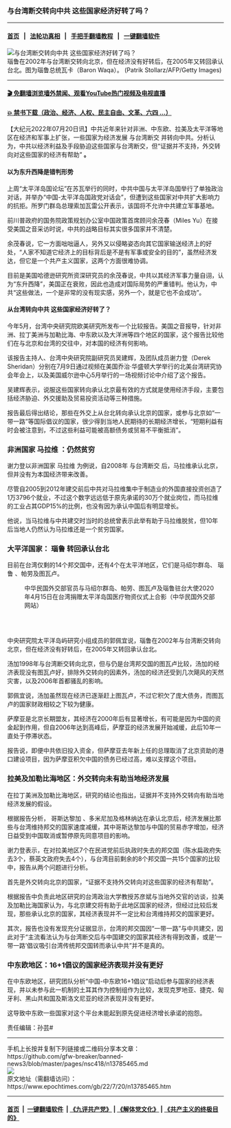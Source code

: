 ### 与台湾断交转向中共 这些国家经济好转了吗？
------------------------

#### [首页](https://github.com/gfw-breaker/banned-news3/blob/master/README.md) &nbsp;&nbsp;|&nbsp;&nbsp; [法轮功真相](https://github.com/begood0513/basic/blob/master/README.md)  &nbsp;&nbsp;|&nbsp;&nbsp; [手把手翻墙教程](https://github.com/gfw-breaker/guides/wiki)  &nbsp;&nbsp;|&nbsp;&nbsp; [一键翻墙软件](https://github.com/gfw-breaker/nogfw/blob/master/README.md)  



<div><img alt="与台湾断交转向中共 这些国家经济好转了吗？" class="attachment-djy_600_400 size-djy_600_400 wp-post-image" src="https://i.epochtimes.com/assets/uploads/2018/09/20180905-Chi-Jin-Baron-Waqa-874424566-600x400.jpg"/>
<div class="caption">
 瑙鲁在2002年与台湾断交转向北京，但在经济没有好转后，在2005年又转回承认台北。图为瑙鲁总统瓦卡（Baron Waqa）。 (Patrik Stollarz/AFP/Getty Images)
</div></div><hr/>

#### [ 🎬  免翻墙浏览墙外禁闻、观看YouTube热门视频及电视直播](https://github.com/gfw-breaker/HelloWorld)

#### [ 💥  禁书下载（政治、经济、人权、民主自由、文革、六四 ...）](https://github.com/gfw-breaker/books/blob/master/README.md)

<div><p>
 【大纪元2022年07月20日讯】中共近年来针对非洲、中东欧、拉美及太平洋等地区在经济和军事上扩张，一些国家为经济发展
 <ok href="https://www.epochtimes.com/gb/tag/%E4%B8%8E%E5%8F%B0%E6%B9%BE%E6%96%AD%E4%BA%A4.html">
  与台湾断交
 </ok>
 并转向中共。分析认为，中共以经济利益及手段胁迫这些国家与台湾断交，但“证据并不支持，外交转向对这些国家的经济有帮助”
 <strong>
  。
 </strong>
</p>
<h4>
 <strong>
  以为东升西降是错判形势
 </strong>
</h4>
<p>
 上周“太平洋岛国论坛”在苏瓦举行的同时，中共中国与太平洋岛国举行了单独政治对话，并举办“中国-太平洋岛国政党对话会”，但遭到这些国家对中共扩大影响力的抗拒。所罗门群岛总理索加瓦雷公开表示，该国将不允许中共建立军事基地。
</p>
<p>
 前川普政府的国务院政策规划办公室中国政策首席顾问余茂春（Miles Yu）在接受美国之音采访时说，中共的战略目标其实很多国家并不清楚。
</p>
<p>
 余茂春说，它一方面咄咄逼人，另外又以侵略姿态向其它国家输送经济上的好处，“人家不知道它经济上的目标背后是不是有军事或安全的目的”，虽然经济发达，但它是一个共产主义国家，这两个方面很难协调。
</p>
<p>
 目前是美国哈德逊研究所资深研究员的余茂春说，中共以其经济军事力量自诩，认为“东升西降”，美国正在衰败，因此也造成对国际局势的严重错判。他认为，中共“这些做法，一个是非常的没有现实感，另外一个，就是它也不会成功”。
</p>
<h4>
 从台湾转向中共 这些国家经济好转了？
</h4>
<p>
 今年5月，台湾中央研究院欧美研究所发布一个比较报告。美国之音报导，针对非洲、拉丁美洲与加勒比海、中东欧以及大洋洲等四个地区的国家，这个报告比较他们在与北京和台湾的交往中，对本国的经济有何影响。
</p>
<p>
 该报告主持人、台湾中央研究院副研究员吴建辉，及团队成员谢力登（Derek Sheridan）分别在7月9日通过视频在美国乔治‧华盛顿大学举行的北美台湾研究协会年会上，以及美国威尔逊中心5月举行的一场视频讨论中介绍了这个报告。
</p>
<p>
 吴建辉表示，说服这些国家转向承认北京最有效的方式就是使用经济手段，主要包括经济胁迫、外交援助及贸易投资活动等三种措施。
</p>
<p>
 报告最后得出结论，那些在外交上从台北转向承认北京的国家，或参与北京如“一带一路”等国际倡议的国家，很少得到当地人民期待的长期经济增长，“短期利益有时会被注意到，不过这些利益可能被高额债务或贸易不平衡抵消”。
</p>
<h3>
 非洲国家
 <ok href="https://www.epochtimes.com/gb/tag/%E9%A9%AC%E6%8B%89%E7%BB%B4.html">
  马拉维
 </ok>
 ：仍然贫穷
</h3>
<p>
 谢力登以非洲国家
 <ok href="https://www.epochtimes.com/gb/tag/%E9%A9%AC%E6%8B%89%E7%BB%B4.html">
  马拉维
 </ok>
 为例说，自2008年
 <ok href="https://www.epochtimes.com/gb/tag/%E4%B8%8E%E5%8F%B0%E6%B9%BE%E6%96%AD%E4%BA%A4.html">
  与台湾断交
 </ok>
 后，马拉维承认北京，但并没有为本国经济带来改善。
</p>
<p>
 尽管自2005到2012年建交前后中共对马拉维集中于制造业的外国直接投资创造了1万3796个就业，不过这个数字远远低于原先承诺的30万个就业岗位，而马拉维的工业占其GDP15%的比例，也没有因为承认中国后有明显增长。
</p>
<p>
 他说，当马拉维与中共建交时当时的总统曾表示此举有助于马拉维脱贫，但10年后当地人仍然认为马拉维还是一个贫穷国家。
</p>
<h3>
 <strong>
  大平洋国家：
  <ok href="https://www.epochtimes.com/gb/tag/%E7%91%99%E9%B2%81.html">
   瑙鲁
  </ok>
  转回承认台北
 </strong>
</h3>
<p>
 目前在台湾仅剩的14个邦交国中，还有4个在太平洋地区，它们是马绍尔群岛、
 <ok href="https://www.epochtimes.com/gb/tag/%E7%91%99%E9%B2%81.html">
  瑙鲁
 </ok>
 、帕劳及图瓦卢。
</p>
<figure aria-describedby="caption-attachment-12052633" class="wp-caption aligncenter" id="attachment_12052633" style="width: 450px">
 <ok href="https://i.epochtimes.com/assets/uploads/2020/04/2004220942512378.jpg" target="_blank">
  <img alt="" class="size-medium wp-image-12052633" src="https://i.epochtimes.com/assets/uploads/2020/04/2004220942512378-450x253.jpg"/>
 </ok>
 <br/><figcaption class="wp-caption-text" id="caption-attachment-12052633">
  中华民国外交部官员与马绍尔群岛、帕劳、图瓦卢及瑙鲁驻台大使2020年4月15日在台湾捐赠太平洋岛国医疗物资仪式上合影（中华民国外交部网站）
 </figcaption><br/>
</figure><br/>
<p>
 中央研究院太平洋岛屿研究小组成员的郭佩宜说，瑙鲁在2002年与台湾断交转向北京，但在经济没有好转后，在2005年又转回承认台北。
</p>
<p>
 汤加1998年与台湾断交转向北京，但与仍是台湾邦交国的图瓦卢比较，汤加的经济表现没有图瓦卢好，排除外交转向的因素外，汤加的经济还受到几次飓风的天然灾害，以及2006年首都骚乱的影响。
</p>
<p>
 郭佩宜说，汤加虽然现在经济已逐渐赶上图瓦卢，不过它积欠了庞大债务，而图瓦卢的国家财政相较之下较为健康。
</p>
<p>
 萨摩亚是北京长期盟友，其经济在2000年后有显著增长，有可能是因为中国的资金起到作用，但自2006年达到高峰后，萨摩亚的经济发展开始减缓，此后10年一直处于停滞状态。
</p>
<p>
 报告说，即便中共依旧投入资金，但萨摩亚去年新上任的总理取消了北京资助的港口建设项目，因为萨摩亚积欠中国的债务已经过高，难以支撑这个项目。
</p>
<h3>
 拉美及加勒比海地区：外交转向未有助当地经济发展
</h3>
<p>
 在拉丁美洲及加勒比海地区，研究的结论也指出，证据并不支持外交转向有助当地经济发展的假设。
</p>
<p>
 根据报告分析，
 <ok href="https://www.epochtimes.com/gb/tag/%E5%93%A5%E6%96%AF%E8%BE%BE%E9%BB%8E%E5%8A%A0.html">
  哥斯达黎加
 </ok>
 、多米尼加及格林纳达在承认北京后，经济发展比那些与台湾维持邦交的国家速度减缓，其中哥斯达黎加与中国的贸易赤字增加，经济日益受到中国取消或暂停原先同意项目的影响。
</p>
<p>
 谢力登表示，在对拉美地区7个在民进党前后执政时失去的邦交国（陈水扁政府失去3个，蔡英文政府失去4个），与台湾目前剩余的8个邦交国一共15个国家的比较中，报告从两个问题进行分析。
</p>
<p>
 首先是外交转向北京的国家，“证据不支持外交转向对这些国家的经济有帮助”。
</p>
<p>
 根据报告中负责此地区研究的台湾政治大学教授苏彦斌与当地外交官的访谈，拉美及加勒比海国家认为，与北京建交将有助于此地区国家的经济，但经过比较后发现，那些承认北京的国家，其经济表现并不一定比和台湾维持邦交的国家更好。
</p>
<p>
 其次，报告也没有发现充分证据显示，台湾的邦交国因“一带一路”与中共建交，因此对于“主流看法认为与台湾断交后与中国建交的国家其经济有得到改善，或是‘一带一路’倡议吸引台湾传统邦交国转而承认中共”并不是真的。
</p>
<h3>
 中东欧地区：16+1倡议的国家经济表现并没有更好
</h3>
<p>
 在中东欧地区，研究团队分析“中国-中东欧16+1倡议”启动后参与国家的经济表现，并以未参与此一机制的土耳其作为控制组作为比较，发现克罗地亚、捷克、匈牙利、黑山共和国及斯洛文尼亚的经济表现并没有更好。
</p>
<p>
 这导致中东欧一些国家对这个平台未能起到原先促进经济增长承诺的抱怨。
</p>
<p>
 责任编辑：孙芸#
</p>
</div>
<hr/>
手机上长按并复制下列链接或二维码分享本文章：<br/>
https://github.com/gfw-breaker/banned-news3/blob/master/pages/nsc418/n13785465.md <br/>
<a href='https://github.com/gfw-breaker/banned-news3/blob/master/pages/nsc418/n13785465.md'><img src='https://github.com/gfw-breaker/banned-news3/blob/master/pages/nsc418/n13785465.md.png'/></a> <br/>
原文地址（需翻墙访问）：https://www.epochtimes.com/gb/22/7/20/n13785465.htm


------------------------
#### [首页](https://github.com/gfw-breaker/banned-news3/blob/master/README.md) &nbsp;|&nbsp; [一键翻墙软件](https://github.com/gfw-breaker/nogfw/blob/master/README.md) &nbsp;| [《九评共产党》](https://github.com/gfw-breaker/9ping.md/blob/master/README.md#九评之一评共产党是什么) | [《解体党文化》](https://github.com/gfw-breaker/jtdwh.md/blob/master/README.md) | [《共产主义的终极目的》](https://github.com/gfw-breaker/gczydzjmd.md/blob/master/README.md)


<img src='http://gfw-breaker.win/banned-news3/pages/nsc418/n13785465.md' width='0px' height='0px'/>